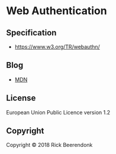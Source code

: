 # Web Authentication

## Specification

- https://www.w3.org/TR/webauthn/

## Blog

- [MDN](https://developer.mozilla.org/nl/docs/Web/API/Web_Authentication_API)

## License

European Union Public Licence version 1.2

## Copyright

Copyright © 2018 Rick Beerendonk
